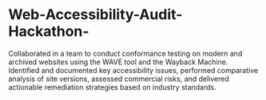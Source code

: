 # Web-Accessibility-Audit-Hackathon-
Collaborated in a team to conduct conformance testing on modern and archived websites using the WAVE tool and the Wayback Machine. Identified and documented key accessibility issues, performed comparative analysis of site versions, assessed commercial risks, and delivered actionable remediation strategies based on industry standards.
